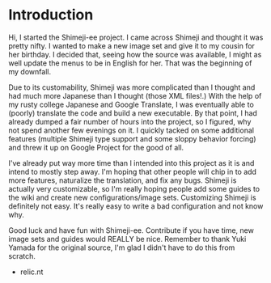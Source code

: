 # Introduction #

Hi, I started the Shimeji-ee project.  I came across Shimeji and thought it was pretty nifty.  I wanted to make a new image set and give it to my cousin for her birthday.  I decided that, seeing how the source was available, I might as well update the menus to be in English for her.  That was the beginning of my downfall.

Due to its customability, Shimeji was more complicated than I thought and had much more Japanese than I thought (those XML files!.)  With the help of my rusty college Japanese and Google Translate, I was eventually able to (poorly) translate the code and build a new executable.  By that point, I had already dumped a fair number of hours into the project, so I figured, why not spend another few evenings on it.  I quickly tacked on some additional features (multiple Shimeji type support and some sloppy behavior forcing) and threw it up on Google Project for the good of all.

I've already put way more time than I intended into this project as it is and intend to mostly step away.  I'm hoping that other people will chip in to add more features, naturalize the translation, and fix any bugs.  Shimeji is actually very customizable, so I'm really hoping people add some guides to the wiki and create new configurations/image sets.  Customizing Shimeji is definitely not easy.  It's really easy to write a bad configuration and not know why.

Good luck and have fun with Shimeji-ee.  Contribute if you have time, new image sets and guides would REALLY be nice.  Remember to thank Yuki Yamada for the original source, I'm glad I didn't have to do this from scratch.

- relic.nt
